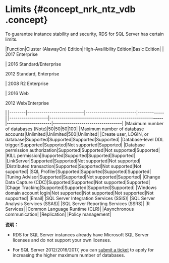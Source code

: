 # Limits {#concept_nrk_ntz_vdb .concept}

To guarantee instance stability and security, RDS for SQL Server has certain limits.

|Function|Cluster \(AlawayOn\) Edition|High-Availibility Edition|Basic Edition|
| 2017 Enterprise

 | 2016 Standard/Enterprise

 2012 Standard, Enterprise

 | 2008 R2 Enterprise

 | 2016 Web

 2012 Web/Enterprise

 |
|--------|----------------------------|-------------------------|-------------|
|-------------------|--------------------------------------------------------|----------------------|----------------------------------|
|Maximum number of databases \(Note\)|50|50|50|100|
|Maximum number of database accounts|Unlimited|Unlimited|500|Unlimited|
|Create user, LOGIN, or database|Supported|Supported|Supported|Supported|
|Database-level DDL trigger|Supported|Supported|Not supported|Supported|
|Database permission authorization|Supported|Supported|Not supported|Supported|
|KILL permission|Supported|Supported|Supported|Supported|
|LinkServer|Supported|Supported|Not supported|Not supported|
|Distributed transaction|Supported|Supported|Not supported|Not supported|
|SQL Profiler|Supported|Supported|Supported|Supported|
|Tuning Advisor|Supported|Supported|Not supported|Supported|
|Change Data Capture \(CDC\)|Supported|Supported|Not supported|Supported|
|Chage Tracking|Supported|Supported|Supported|Supported|
|Windows domain account login|Not supported|Not supported|Not supported|Not supported|
|Email|
|SQL Server Integration Services \(SSIS\)|
|SQL Server Analysis Services \(SSAS\)|
|SQL Server Reporting Services \(SSRS\)|
|R Services|
|Common Language Runtime \(CLR\)|
|Asynchronous communication|
|Replication|
|Policy management|

**说明：** 

-   RDS for SQL Server instances already have Microsoft SQL Server licenses and do not support your own licenses.

-   For SQL Server 2012/2016/2017, you can [submit a ticket](https://workorder-intl.console.aliyun.com/#/ticket/createIndex) to apply for increasing the higher maximum number of databases.


